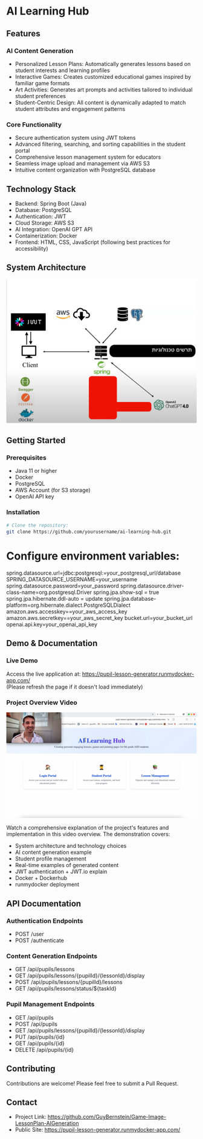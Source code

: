 # AI Learning Hub

## Features

### AI Content Generation
- Personalized Lesson Plans: Automatically generates lessons based on student interests and learning profiles
- Interactive Games: Creates customized educational games inspired by familiar game formats
- Art Activities: Generates art prompts and activities tailored to individual student preferences
- Student-Centric Design: All content is dynamically adapted to match student attributes and engagement patterns

### Core Functionality
- Secure authentication system using JWT tokens
- Advanced filtering, searching, and sorting capabilities in the student portal
- Comprehensive lesson management system for educators
- Seamless image upload and management via AWS S3
- Intuitive content organization with PostgreSQL database

## Technology Stack
- Backend: Spring Boot (Java)
- Database: PostgreSQL
- Authentication: JWT
- Cloud Storage: AWS S3
- AI Integration: OpenAI GPT API
- Containerization: Docker
- Frontend: HTML, CSS, JavaScript (following best practices for accessibility)

## System Architecture
![System Architecture](architecture-diagram.png)

## Getting Started

### Prerequisites
- Java 11 or higher
- Docker
- PostgreSQL
- AWS Account (for S3 storage)
- OpenAI API key

### Installation
```bash
# Clone the repository:
git clone https://github.com/yourusername/ai-learning-hub.git
```
# Configure environment variables:
spring.datasource.url=jdbc:postgresql:=your_postgresql_url/database
SPRING_DATASOURCE_USERNAME=your_username
spring.datasource.password=your_password
spring.datasource.driver-class-name=org.postgresql.Driver
spring.jpa.show-sql = true
spring.jpa.hibernate.ddl-auto = update
spring.jpa.database-platform=org.hibernate.dialect.PostgreSQLDialect
amazon.aws.accesskey==your_aws_access_key
amazon.aws.secretkey==your_aws_secret_key
bucket.url=your_bucket_url
openai.api.key=your_openai_api_key

## Demo & Documentation

### Live Demo
Access the live application at: https://pupil-lesson-generator.runmydocker-app.com/  
(Please refresh the page if it doesn't load immediately)

### Project Overview Video
[![AI Learning Hub Overview](video_thumbnail.jpg)](https://www.youtube.com/watch?v=1flCuz2F4eM)

Watch a comprehensive explanation of the project's features and implementation in this video overview. The demonstration covers:
- System architecture and technology choices
- AI content generation example
- Student profile management
- Real-time examples of generated content
- JWT authentication + JWT.io explain
- Docker + Dockerhub
- runmydocker deployment

## API Documentation

### Authentication Endpoints
- POST /user
- POST /authenticate

### Content Generation Endpoints
- GET /api/pupils/lessons
- GET /api/pupils/lessons/{pupilId}/{lessonId}/display
- POST /api/pupils/lessons/{pupilId}/lessons
- GET /api/pupils/lessons/status/${taskId}

### Pupil Management Endpoints
- GET /api/pupils
- POST /api/pupils
- GET /api/pupils/lessons/{pupilId}/{lessonId}/display
- PUT /api/pupils/{id}
- GET /api/pupils/{id}
- DELETE /api/pupils/{id}

## Contributing
Contributions are welcome! Please feel free to submit a Pull Request.

## Contact
- Project Link: https://github.com/GuyBernstein/Game-Image-LessonPlan-AIGeneration
- Public Site: https://pupil-lesson-generator.runmydocker-app.com/
